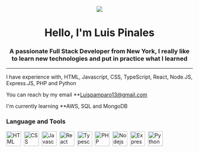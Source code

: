<div id = "header"  align = "center">
<img src = "https://media.giphy.com/media/Ws6T5PN7wHv3cY8xy8/giphy.gif" width "200" /> 
<h1 align="center"> Hello, I'm Luis Pinales</h1>
<h3 align="center"> A passionate Full Stack Developer from New York, I really like to learn new technologies 
    and put in practice what I learned 
    
</h3>
</div>

---

I have experience with, HTML, Javascript, CSS, TypeScript, React, Node.JS, Express.JS, PHP and Python 

You can reach by my email **Luispamparo13@gmail.com

I'm currently learning **AWS, SQL and MongoDB 


<div align= "left">
<h3> Language and Tools</h3>

   
<div>
<img src = "https://logospng.org/download/html-5/logo-html-5-768.png" title="HTML5" alt="HTML"
width="40" height= "40"/>&nbsp;
<img src = "https://www.pngitem.com/pimgs/m/198-1985012_transparent-css3-logo-png-css-logo-transparent-background.png" title="CSS" alt="CSS"
width="40" height= "40"/>&nbsp;
<img src = "https://upload.wikimedia.org/wikipedia/commons/thumb/6/6a/JavaScript-logo.png/600px-JavaScript-logo.png?20120221235433" title="Javascript" alt="Javascript"
width="40" height= "40"/>&nbsp;
<img src = "https://cdn.freebiesupply.com/logos/large/2x/react-1-logo-png-transparent.png" title="React" alt="React"
width="40" height= "40"/>&nbsp;
<img src = "https://upload.wikimedia.org/wikipedia/commons/thumb/4/4c/Typescript_logo_2020.svg/1024px-Typescript_logo_2020.svg.png" title="Typescript" alt="Typescript"
width="40" height= "40"/>&nbsp;
<img src = "https://cdn.freebiesupply.com/logos/large/2x/php-1-logo-png-transparent.png" title="PHP" alt="PHP"
width="40" height= "40"/>&nbsp;
<img src = "https://cdn.freebiesupply.com/logos/large/2x/nodejs-1-logo-png-transparent.png" title="Nodejs" alt="Nodejs"
width="40" height= "40"/>&nbsp;
<img src = "https://w7.pngwing.com/pngs/545/451/png-transparent-node-js-express-js-javascript-solution-stack-web-application-others-angle-text-rectangle-thumbnail.png" title="ExpressJS" alt="ExpressJS"
width="40" height= "40"/>&nbsp;
<img src = "https://upload.wikimedia.org/wikipedia/commons/thumb/c/c3/Python-logo-notext.svg/1869px-Python-logo-notext.svg.png" title="Python" alt="Python"
width="40" height= "40"/>&nbsp;
</div> 

</div>
